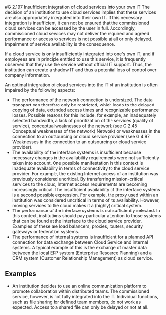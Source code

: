 #G 2.197 Insufficient integration of cloud services into your own IT
The decision of an institution to use cloud services implies that these services are also appropriately integrated into their own IT. If this necessary integration is insufficient, it can not be ensured that the commissioned cloud services can be accessed by the user in full. Accordingly, commissioned cloud services may not deliver the required and agreed performance or access to services is not possible at all or only delayed. Impairment of service availability is the consequence.

If a cloud service is only insufficiently integrated into one's own IT, and if employees are in principle entitled to use this service, it is frequently observed that they use the service without official IT support. Thus, the institution can create a shadow IT and thus a potential loss of control over company information.

An optimal integration of cloud services into the IT of an institution is often impaired by the following aspects:

* The performance of the network connection is undersized. The data transport can therefore only be restricted, which leads to the delayed copying of data, extended access times and recognizable performance losses. Possible reasons for this include, for example, an inadequately selected bandwidth, a lack of prioritization of the services (quality of service), conceptual weaknesses of the network (see G 2.45 Conceptual weaknesses of the network) Network) or weaknesses in the connection to an outsourcing or cloud service provider (see G 4.97 Weaknesses in the connection to an outsourcing or cloud service provider).
* The availability of the interface systems is insufficient because necessary changes in the availability requirements were not sufficiently taken into account. One possible manifestation in this context is inadequate availability in terms of connectivity to the cloud service provider. For example, the existing Internet access of an institution was previously considered uncritical. By transferring mission-critical services to the cloud, Internet access requirements are becoming increasingly critical. The insufficient availability of the interface systems is a second possible expression. For example, the proxy used within an institution was considered uncritical in terms of its availability. However, moving services to the cloud makes it a (highly) critical system.
* The performance of the interface systems is not sufficiently selected. In this context, institutions should pay particular attention to those systems that can be found at the interface to the cloud service provider. Examples of these are load balancers, proxies, routers, security gateways or federation systems.
* The performance of internal systems is insufficient for a planned API connection for data exchange between Cloud Service and internal systems. A typical example of this is the exchange of master data between the local ERP system (Enterprise Resource Planning) and a CRM system (Customer Relationship Management) as cloud service.




## Examples 
* An institution decides to use an online communication platform to promote collaboration within distributed teams. The commissioned service, however, is not fully integrated into the IT. Individual functions, such as file sharing for defined team members, do not work as expected. Access to a shared file can only be delayed or not at all.




